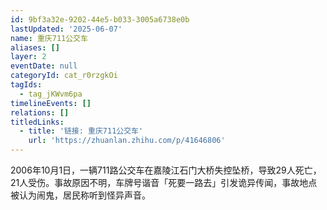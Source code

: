 ```yaml
---
id: 9bf3a32e-9202-44e5-b033-3005a6738e0b
lastUpdated: '2025-06-07'
name: 重庆711公交车
aliases: []
layer: 2
eventDate: null
categoryId: cat_r0rzgkOi
tagIds:
  - tag_jKWvm6pa
timelineEvents: []
relations: []
titledLinks:
  - title: '链接: 重庆711公交车'
    url: 'https://zhuanlan.zhihu.com/p/41646806'
---
```

2006年10月1日，一辆711路公交车在嘉陵江石门大桥失控坠桥，导致29人死亡，21人受伤。事故原因不明，车牌号谐音「死要一路去」引发诡异传闻，事故地点被认为闹鬼，居民称听到怪异声音。

